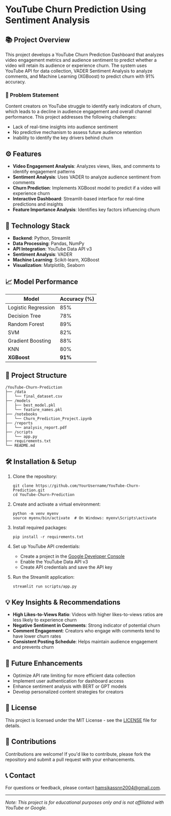 # YouTube Churn Prediction Using Sentiment Analysis

## 📚 Project Overview

This project develops a YouTube Churn Prediction Dashboard that analyzes video engagement metrics and audience sentiment to predict whether a video will retain its audience or experience churn. The system uses YouTube API for data collection, VADER Sentiment Analysis to analyze comments, and Machine Learning (XGBoost) to predict churn with 91% accuracy.

### 🎯 Problem Statement

Content creators on YouTube struggle to identify early indicators of churn, which leads to a decline in audience engagement and overall channel performance. This project addresses the following challenges:

- Lack of real-time insights into audience sentiment
- No predictive mechanism to assess future audience retention
- Inability to identify the key drivers behind churn

## ⚙️ Features

- **Video Engagement Analysis**: Analyzes views, likes, and comments to identify engagement patterns
- **Sentiment Analysis**: Uses VADER to analyze audience sentiment from comments
- **Churn Prediction**: Implements XGBoost model to predict if a video will experience churn
- **Interactive Dashboard**: Streamlit-based interface for real-time predictions and insights
- **Feature Importance Analysis**: Identifies key factors influencing churn

## 🚀 Technology Stack

- **Backend**: Python, Streamlit
- **Data Processing**: Pandas, NumPy
- **API Integration**: YouTube Data API v3
- **Sentiment Analysis**: VADER
- **Machine Learning**: Scikit-learn, XGBoost
- **Visualization**: Matplotlib, Seaborn

## 📈 Model Performance

| Model | Accuracy (%) |
|-------|--------------|
| Logistic Regression | 85% |
| Decision Tree | 78% |
| Random Forest | 89% |
| SVM | 82% |
| Gradient Boosting | 88% |
| KNN | 80% |
| **XGBoost** | **91%** |

## 📁 Project Structure

```
/YouTube-Churn-Prediction
├── /data
│   └── final_dataset.csv
├── /models
│   ├── best_model.pkl
│   └── feature_names.pkl
├── /notebooks
│   └── Churn_Prediction_Project.ipynb
├── /reports
│   └── analysis_report.pdf
├── /scripts
│   └── app.py
├── requirements.txt
└── README.md
```

## 🛠️ Installation & Setup

1. Clone the repository:
   ```
   git clone https://github.com/YourUsername/YouTube-Churn-Prediction.git
   cd YouTube-Churn-Prediction
   ```

2. Create and activate a virtual environment:
   ```
   python -m venv myenv
   source myenv/bin/activate  # On Windows: myenv\Scripts\activate
   ```

3. Install required packages:
   ```
   pip install -r requirements.txt
   ```

4. Set up YouTube API credentials:
   - Create a project in the [Google Developer Console](https://console.developers.google.com/)
   - Enable the YouTube Data API v3
   - Create API credentials and save the API key

5. Run the Streamlit application:
   ```
   streamlit run scripts/app.py
   ```

## 💡 Key Insights & Recommendations

- **High Likes-to-Views Ratio**: Videos with higher likes-to-views ratios are less likely to experience churn
- **Negative Sentiment in Comments**: Strong indicator of potential churn
- **Comment Engagement**: Creators who engage with comments tend to have lower churn rates
- **Consistent Posting Schedule**: Helps maintain audience engagement and prevents churn

## 🔮 Future Enhancements

- Optimize API rate limiting for more efficient data collection
- Implement user authentication for dashboard access
- Enhance sentiment analysis with BERT or GPT models
- Develop personalized content strategies for creators

## 📄 License

This project is licensed under the MIT License - see the [LICENSE](https://github.com/Hamsika7/YouTube-Churn-Prediction/blob/main/LICENSE) file for details.

## 👥 Contributions

Contributions are welcome! If you'd like to contribute, please fork the repository and submit a pull request with your enhancements.

## 📞 Contact

For questions or feedback, please contact [hamsikassnn2004@gmail.com](mailto:hamsikassnn2004@gmail.com).

---

*Note: This project is for educational purposes only and is not affiliated with YouTube or Google.*
